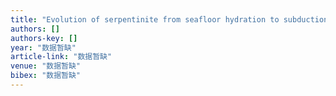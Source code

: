 ```yaml
---
title: "Evolution of serpentinite from seafloor hydration to subduction zone metamorphism: Petrology and geochemistry of serpentinite from the ultrahigh pressure North Qaidam orogen in …"
authors: []
authors-key: []
year: "数据暂缺"
article-link: "数据暂缺"
venue: "数据暂缺"
bibex: "数据暂缺"
---
```

